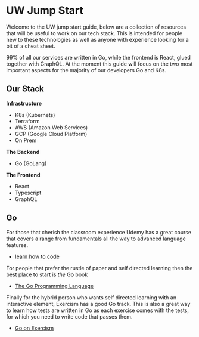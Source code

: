# UW Jump Start
Welcome to the UW jump start guide, below are a collection of resources that will be useful to work on our tech stack.  This is intended for people new to these technologies as well as anyone with experience looking for a bit of a cheat sheet.

99% of all our services are written in Go, while the frontend is React, glued together with GraphQL.  At the moment this guide will focus on the two most important aspects for the majority of our developers Go and K8s.

## Our Stack
**Infrastructure**
- K8s (Kubernets)
- Terraform
- AWS (Amazon Web Services)
- GCP (Google Cloud Platform)
- On Prem

**The Backend**
 - Go (GoLang)

**The Frontend**
- React
- Typescript
- GraphQL

## Go
For those that cherish the classroom experience Udemy has a great course that covers a range from fundamentals all the way to advanced language features.  
- [learn how to code](https://www.udemy.com/course/learn-how-to-code/)

For people that prefer the rustle of paper and self directed learning then the best place to start is *the* Go book
- [The Go Programming Language](http://www.gopl.io/)

Finally for the hybrid person who wants self directed learning with an  interactive element, Exercism has a good Go track.  This is also a great way to learn how tests are written in Go as each exercise comes with the tests, for which you need to write code that passes them.
- [Go on Exercism](https://exercism.org/tracks/go)

